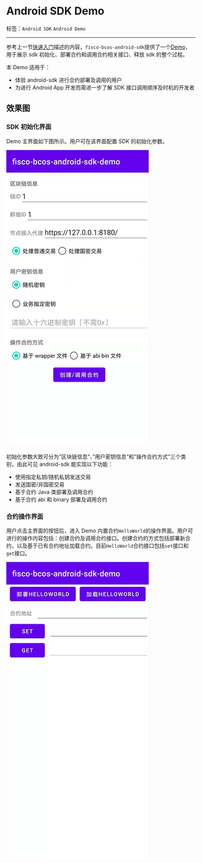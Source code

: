 # Android SDK Demo

标签：``Android SDK`` ``Android Demo``

----

参考上一节[快速入门](./quick_start.html)描述的内容，`fisco-bcos-android-sdk`提供了一个[Demo](https://github.com/FISCO-BCOS/fisco-bcos-android-sdk/tree/main/demo)，用于展示 sdk 初始化、部署合约和调用合约相关接口、释放 sdk 的整个过程。

本 Demo 适用于：
- 体验 android-sdk 进行合约部署及调用的用户
- 为进行 Android App 开发而需进一步了解 SDK 接口调用顺序及时机的开发者

## 效果图

### SDK 初始化界面

Demo 主界面如下图所示。用户可在该界面配置 SDK 的初始化参数。

![](../../../images/sdk/android_sdk_demo_1.png)

初始化参数大致可分为”区块链信息“、”用户密钥信息“和”操作合约方式“三个类别，由此可见 android-sdk 能实现以下功能：

- 使用指定私钥/随机私钥发送交易
- 发送国密/非国密交易
- 基于合约 Java 类部署及调用合约
- 基于合约 abi 和 binary 部署及调用合约

### 合约操作界面

用户点击主界面的按钮后，进入 Demo 内置合约`HelloWorld`的操作界面。用户可进行的操作内容包括：创建合约及调用合约接口。创建合约的方式包括部署新合约，以及基于已有合约地址加载合约。目前`HelloWorld`合约接口包括`set`接口和`get`接口。

![](../../../images/sdk/android_sdk_demo_2.png)